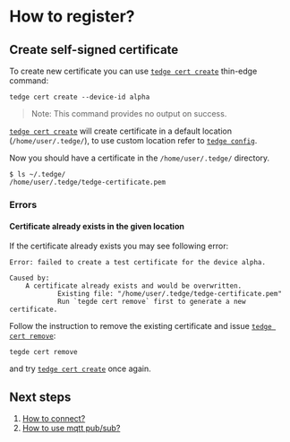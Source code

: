 # How to register?

## Create self-signed certificate

To create new certificate you can use [`tedge cert create`](../references/tedge-cert.md) thin-edge command:

```shell
tedge cert create --device-id alpha
```

> Note: This command provides no output on success.

[`tedge cert create`](../references/tedge-cert.md) will create certificate in a default location (`/home/user/.tedge/`), to use custom location refer to [`tedge config`](../references/tedge-config.md).

Now you should have a certificate in the `/home/user/.tedge/` directory.

```shell
$ ls ~/.tedge/
/home/user/.tedge/tedge-certificate.pem
```

### Errors

#### Certificate already exists in the given location

If the certificate already exists you may see following error:

```plain
Error: failed to create a test certificate for the device alpha.

Caused by:
    A certificate already exists and would be overwritten.
            Existing file: "/home/user/.tedge/tedge-certificate.pem"
            Run `tegde cert remove` first to generate a new certificate.
```

Follow the instruction to remove the existing certificate and issue [`tedge cert remove`](../references/tedge-cert.md):

```shell
tegde cert remove
```

and try [`tedge cert create`](../references/tedge-cert.md) once again.

## Next steps

1. [How to connect?](./004_connect)
2. [How to use mqtt pub/sub?](./005_pub_sub.md)
